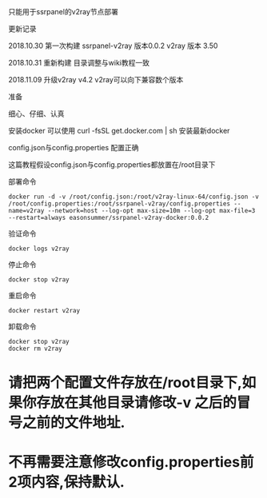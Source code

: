 只能用于ssrpanel的v2ray节点部署

更新记录

2018.10.30 第一次构建 ssrpanel-v2ray 版本0.0.2 v2ray 版本 3.50

2018.10.31  重新构建  目录调整与wiki教程一致

2018.11.09 升级v2ray v4.2 v2ray可以向下兼容数个版本

准备

细心、仔细、认真

安装docker 可以使用 curl -fsSL get.docker.com | sh 安装最新docker

config.json与config.properties 配置正确

这篇教程假设config.json与config.properties都放置在/root目录下


部署命令
````
docker run -d -v /root/config.json:/root/v2ray-linux-64/config.json -v /root/config.properties:/root/ssrpanel-v2ray/config.properties --name=v2ray --network=host --log-opt max-size=10m --log-opt max-file=3 --restart=always easonsummer/ssrpanel-v2ray-docker:0.0.2
````

验证命令
````
docker logs v2ray
````

停止命令
````
docker stop v2ray
````

重启命令
````
docker restart v2ray
````

卸载命令
````
docker stop v2ray
docker rm v2ray
````
# 请把两个配置文件存放在/root目录下,如果你存放在其他目录请修改-v 之后的冒号之前的文件地址.

# 不再需要注意修改config.properties前2项内容,保持默认.
